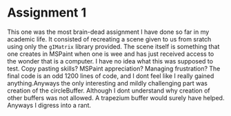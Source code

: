 # Assignment 1
This one was the most brain-dead assignment I have done so far in my academic life. It consisted of recreating a scene given to us from sratch using only the `gIMatrix` library provided. The scene itself is something that one creates in MSPaint when one is wee and has just received access to the wonder that is a computer. I have no idea what this was supposed to test. Copy pasting skills? MSPaint appreciation? Managing frustration? The final code is an odd 1200 lines of code, and I dont feel like I really gained anything.Anyways the only interesting and mildly challenging part was creation of the circleBuffer. Although I dont understand why creation of other buffers was not allowed. A trapezium buffer would surely have helped. Anyways I digress into a rant.
